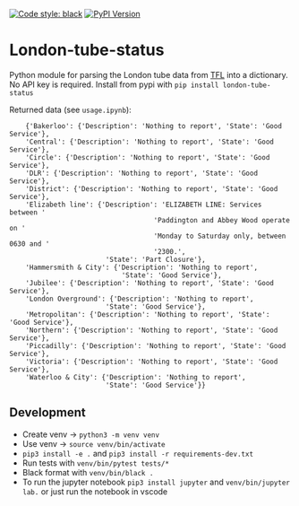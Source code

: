[![Code style: black](https://img.shields.io/badge/code%20style-black-000000.svg)](https://github.com/ambv/black)
[![PyPI Version](https://img.shields.io/pypi/v/London-tube-status.svg)](https://pypi.org/project/London-tube-status/)

# London-tube-status
Python module for parsing the London tube data from [TFL](https://api.tfl.gov.uk/line/mode/tube,overground,dlr,elizabeth-line/status) into a dictionary. No API key is required. Install from pypi with `pip install london-tube-status`

Returned data (see `usage.ipynb`): 
```
    {'Bakerloo': {'Description': 'Nothing to report', 'State': 'Good Service'},
    'Central': {'Description': 'Nothing to report', 'State': 'Good Service'},
    'Circle': {'Description': 'Nothing to report', 'State': 'Good Service'},
    'DLR': {'Description': 'Nothing to report', 'State': 'Good Service'},
    'District': {'Description': 'Nothing to report', 'State': 'Good Service'},
    'Elizabeth line': {'Description': 'ELIZABETH LINE: Services between '
                                    'Paddington and Abbey Wood operate on '
                                    'Monday to Saturday only, between 0630 and '
                                    '2300.',
                        'State': 'Part Closure'},
    'Hammersmith & City': {'Description': 'Nothing to report',
                            'State': 'Good Service'},
    'Jubilee': {'Description': 'Nothing to report', 'State': 'Good Service'},
    'London Overground': {'Description': 'Nothing to report',
                        'State': 'Good Service'},
    'Metropolitan': {'Description': 'Nothing to report', 'State': 'Good Service'},
    'Northern': {'Description': 'Nothing to report', 'State': 'Good Service'},
    'Piccadilly': {'Description': 'Nothing to report', 'State': 'Good Service'},
    'Victoria': {'Description': 'Nothing to report', 'State': 'Good Service'},
    'Waterloo & City': {'Description': 'Nothing to report',
                        'State': 'Good Service'}}
```

## Development
* Create venv -> `python3 -m venv venv`
* Use venv -> `source venv/bin/activate`
* `pip3 install -e .` and `pip3 install -r requirements-dev.txt`
* Run tests with `venv/bin/pytest tests/*`
* Black format with `venv/bin/black .`
* To run the jupyter notebook `pip3 install jupyter` and `venv/bin/jupyter lab.` or just run the notebook in vscode
